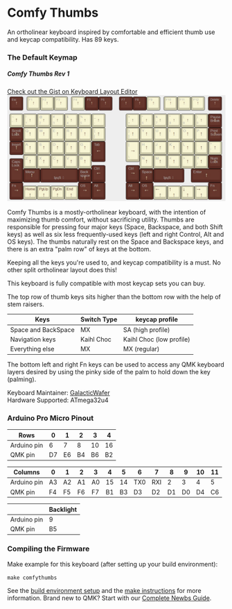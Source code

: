 # Comfy Thumbs

An ortholinear keyboard inspired by comfortable and efficient thumb use and keycap compatibility. Has 89 keys.

### The Default Keymap
<h5><b>Comfy Thumbs Rev 1</b></h5>


[Check out the Gist on Keyboard Layout Editor](http://www.keyboard-layout-editor.com/#/gists/36e706f383088aca6e862086f8b5e326)
![Default Keymap](https://raw.githubusercontent.com/GalacticWafer/ComfyThumbs/master/layout.jpg)

<p> Comfy Thumbs is a mostly-ortholinear keyboard, with the intention of maximizing thumb comfort, without sacrificing utility. Thumbs are responsible for pressing four major keys (Space, Backspace, and both Shift keys) as well as six less frequently-used keys (left and right Control, Alt and OS keys). The thumbs naturally rest on the Space and Backspace keys, and there is an extra "palm row" of keys at the bottom.</p>

<p>
Keeping all the keys you're used to, and keycap compatibility is a must. No other split ortholinear layout does this!
<p> 
This keyboard is fully compatible with most keycap sets you can buy. 

<p> 
The top row of thumb keys sits higher than the bottom row with the help of stem raisers.

</p>

| Keys        |Switch Type| keycap profile   |
|-------------|-----------|------------------|
| Space and BackSpace|MX |SA (high profile)|
|Navigation keys|Kaihl Choc |Kaihl Choc (low profile)|
|Everything else|MX| MX (regular)

<p>
The bottom left and right Fn keys can be used to access any QMK keyboard layers desired by using the pinky side of the palm to hold down the key (palming).
</p>



Keyboard Maintainer: [GalacticWafer](https://github.com/GalacticWafer)  
Hardware Supported: ATmega32u4  

### Arduino Pro Micro Pinout

| Rows        | 0  | 1  | 2  | 3  | 4  |
|-------------|----|----|----|----|----|
| Arduino pin | 6  | 7  | 8  | 10 | 16 |
| QMK pin     | D7 | E6 | B4 | B6 | B2 |

| Columns     | 0  | 1  | 2  | 3  | 4  | 5  | 6   | 7   | 8  | 9  | 10 | 11 |
|-------------|----|----|----|----|----|----|-----|-----|----|----|----|----|
| Arduino pin | A3 | A2 | A1 | A0 | 15 | 14 | TX0 | RXI | 2  | 3  | 4  | 5  |
| QMK pin     | F4 | F5 | F6 | F7 | B1 | B3 | D3  | D2  | D1 | D0 | D4 | C6 |

|             | Backlight |
|-------------|-----------|
| Arduino pin | 9         |
| QMK pin     | B5        |

### Compiling the Firmware

Make example for this keyboard (after setting up your build environment):

    make comfythumbs

See the [build environment setup](https://docs.qmk.fm/#/getting_started_build_tools) and the [make instructions](https://docs.qmk.fm/#/getting_started_make_guide) for more information. Brand new to QMK? Start with our [Complete Newbs Guide](https://docs.qmk.fm/#/newbs).
